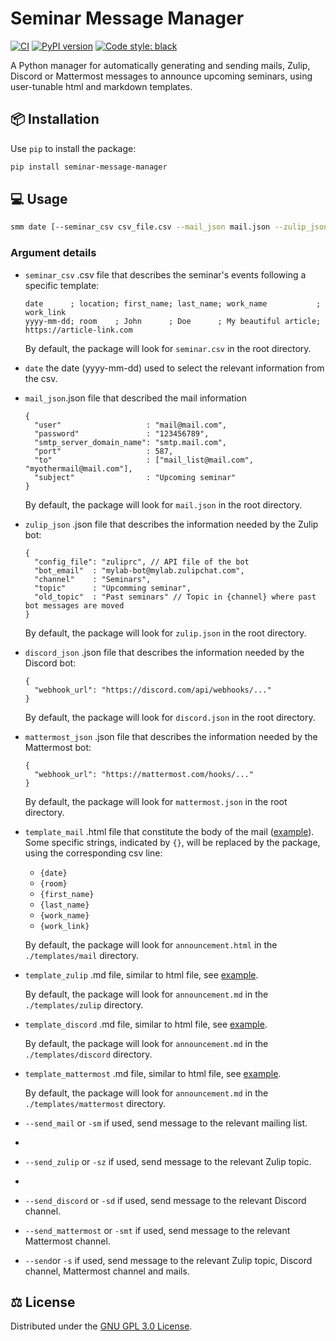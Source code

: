 # Seminar Message Manager

[![CI](https://github.com/gaetanserre/seminar_message_manager/actions/workflows/build.yml/badge.svg)](https://github.com/gaetanserre/seminar_message_manager/actions/workflows/build.yml)
[![PyPI version](https://badge.fury.io/py/seminar-message-manager.svg)](https://badge.fury.io/py/seminar-message-manager)
<a href="https://github.com/psf/black"><img alt="Code style: black" src="https://img.shields.io/badge/code%20style-black-000000.svg"></a>

A Python manager for automatically generating and sending mails, Zulip, Discord or Mattermost messages to announce upcoming seminars, using user-tunable html and markdown templates.

## 📦 Installation

Use `pip` to install the package:
```bash
pip install seminar-message-manager
```
## 💻 Usage

```bash
smm date [--seminar_csv csv_file.csv --mail_json mail.json --zulip_json zulip.json --discord_json discord.json --mattermost_json mattermost.json --template_mail template.html --template_zulip template.md --template_discord template.md (--send_mail | -sm) (--send_zulip | -sz) (--send_discord | -sd) (--send_mattermost | -smt) (--send | -s)]
```

### Argument details

- `seminar_csv` .csv file that describes the seminar's events following a specific template:
  ```csv
  date      ; location; first_name; last_name; work_name           ; work_link
  yyyy-mm-dd; room    ; John      ; Doe      ; My beautiful article; https://article-link.com
  ```
  By default, the package will look for `seminar.csv` in the root directory.
- `date` the date (yyyy-mm-dd) used to select the relevant information from the csv.

- `mail_json`.json file that described the mail information
  ```json5
  {
    "user"                   : "mail@mail.com",
    "password"               : "123456789",
    "smtp_server_domain_name": "smtp.mail.com",
    "port"                   : 587,
    "to"                     : ["mail_list@mail.com", "myothermail@mail.com"],
    "subject"                : "Upcoming seminar"
  }
  ```
  By default, the package will look for `mail.json` in the root directory.

- `zulip_json` .json file that describes the information needed by the Zulip bot:
  ```json5
  {
    "config_file": "zuliprc", // API file of the bot
    "bot_email"  : "mylab-bot@mylab.zulipchat.com",
    "channel"    : "Seminars",
    "topic"      : "Upcomming seminar",
    "old_topic"  : "Past seminars" // Topic in {channel} where past bot messages are moved
  }
  ```
  By default, the package will look for `zulip.json` in the root directory.

- `discord_json` .json file that describes the information needed by the Discord bot:
  ```json5
  {
    "webhook_url": "https://discord.com/api/webhooks/..."
  }
  ```
  By default, the package will look for `discord.json` in the root directory.

- `mattermost_json` .json file that describes the information needed by the Mattermost bot:
  ```json5
  {
    "webhook_url": "https://mattermost.com/hooks/..."
  }
  ```
  By default, the package will look for `mattermost.json` in the root directory.

- `template_mail` .html file that constitute the body of the mail ([example](templates/mail/announcement.html)). Some specific strings, indicated by `{}`, will be replaced by the package, using the corresponding csv line:
  - `{date}`
  - `{room}`
  - `{first_name}`
  - `{last_name}`
  - `{work_name}`
  - `{work_link}`

  By default, the package will look for `announcement.html` in the `./templates/mail` directory.
- `template_zulip` .md file, similar to html file, see [example](templates/zulip/announcement.md).

  By default, the package will look for `announcement.md` in the `./templates/zulip` directory.
- `template_discord` .md file, similar to html file, see [example](templates/discord/announcement.md).

  By default, the package will look for `announcement.md` in the `./templates/discord` directory.

- `template_mattermost` .md file, similar to html file, see [example](templates/mattermost/announcement.md).

  By default, the package will look for `announcement.md` in the `./templates/mattermost` directory.

- `--send_mail` or `-sm` if used, send message to the relevant mailing list.
- 
- `--send_zulip` or `-sz` if used, send message to the relevant Zulip topic.
- 
- `--send_discord` or `-sd` if used, send message to the relevant Discord channel.

- `--send_mattermost` or `-smt` if used, send message to the relevant Mattermost channel.

- `--send`or `-s` if used, send message to the relevant Zulip topic, Discord channel, Mattermost channel and mails.

## ⚖️ License

Distributed under the [GNU GPL 3.0 License](LICENSE).